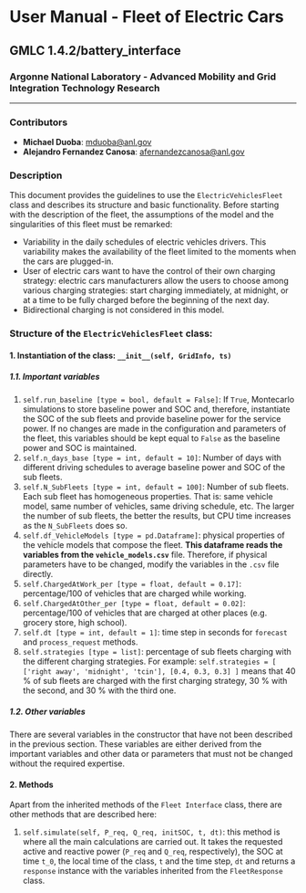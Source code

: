 # User Manual - Fleet of Electric Cars  

## GMLC 1.4.2/battery_interface
### Argonne National Laboratory - Advanced Mobility and Grid Integration Technology Research 

---

### Contributors
  - **Michael Duoba**: mduoba@anl.gov
  - **Alejandro Fernandez Canosa**: afernandezcanosa@anl.gov

### Description
 
This document provides the guidelines to use the `ElectricVehiclesFleet` class and describes its structure and basic functionality. Before starting with the description of the fleet, the assumptions of the model and the singularities of this fleet must be remarked:
  - Variability in the daily schedules of electric vehicles drivers. This variability makes the availability of the fleet limited to the moments when the cars are plugged-in.
  - User of electric cars want to have the control of their own charging strategy: electric cars manufacturers allow the users to choose among various charging strategies: start charging immediately, at midnight, or at a time to be fully charged before the beginning of the next day.
  - Bidirectional charging is not considered in this model. 

### Structure of the `ElectricVehiclesFleet` class:

#### 1. Instantiation of the class: `__init__(self, GridInfo, ts)`

##### 1.1. Important variables

1. `self.run_baseline [type = bool, default = False]`: If `True`, Montecarlo simulations to store baseline power and SOC and, therefore, instantiate the SOC of the sub fleets and provide baseline power for the service power. If no changes are made in the configuration and parameters of the fleet, this variables should be kept equal to `False` as the baseline power and SOC is maintained.
2. `self.n_days_base [type = int, default = 10]`: Number of days with different driving schedules to average baseline power and SOC of the sub fleets.
3. `self.N_SubFleets [type = int, default = 100]`: Number of sub fleets. Each sub fleet has homogeneous properties. That is: same vehicle model, same number of vehicles, same driving schedule, etc. The larger the number of sub fleets, the better the results, but CPU time increases as the `N_SubFleets` does so.
4. `self.df_VehicleModels [type = pd.Dataframe]`: physical properties of the vehicle models that compose the fleet. **This dataframe reads the variables from the `vehicle_models.csv`** file. Therefore, if physical parameters have to be changed, modify the variables in the `.csv` file directly.
5. `self.ChargedAtWork_per [type = float, default = 0.17]`: percentage/100 of vehicles that are charged while working.
6. `self.ChargedAtOther_per [type = float, default = 0.02]`: percentage/100 of vehicles that are charged at other places (e.g. grocery store, high school).
7. `self.dt [type = int, default = 1]`: time step in seconds for `forecast` and `process_request` methods.
8. `self.strategies [type = list]`: percentage of sub fleets charging with the different charging strategies. For example:
	`self.strategies = [ ['right away', 'midnight', 'tcin'], [0.4, 0.3, 0.3] ]` means that 40 % of sub fleets are charged with the first charging strategy, 30 % with the second, and 30 % with the third one.

##### 1.2. Other variables

There are several variables in the constructor that have not been described in the previous section. These variables are either derived from the important variables and other data or parameters that must not be changed without the required expertise.

#### 2. Methods

Apart from the inherited methods of the `Fleet Interface` class, there are other methods that are described here:

1. `self.simulate(self, P_req, Q_req, initSOC, t, dt)`: this method is where all the main calculations are carried out. It takes the requested active and reactive power (`P_req` and `Q_req`, respectively), the SOC at time `t_0`, the local time of the class, `t` and the time step, `dt` and returns a `response` instance with the variables inherited from the `FleetResponse` class.



